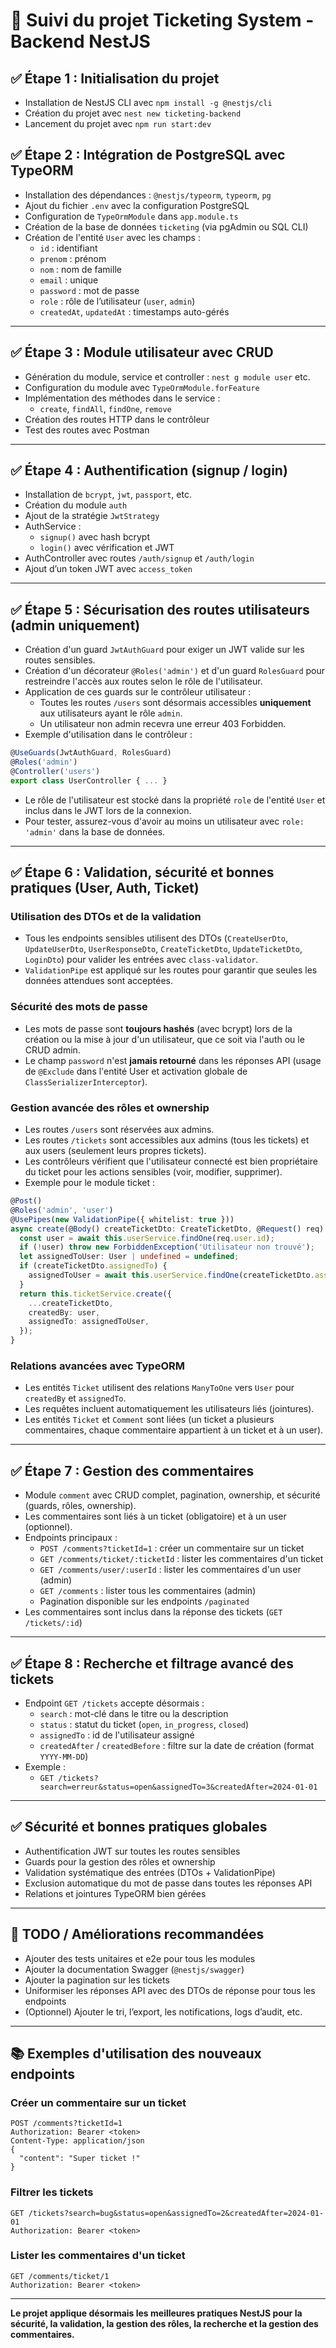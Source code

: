 # 🧾 Suivi du projet Ticketing System - Backend NestJS

## ✅ Étape 1 : Initialisation du projet

- Installation de NestJS CLI avec `npm install -g @nestjs/cli`
- Création du projet avec `nest new ticketing-backend`
- Lancement du projet avec `npm run start:dev`

## ✅ Étape 2 : Intégration de PostgreSQL avec TypeORM

- Installation des dépendances : `@nestjs/typeorm`, `typeorm`, `pg`
- Ajout du fichier `.env` avec la configuration PostgreSQL
- Configuration de `TypeOrmModule` dans `app.module.ts`
- Création de la base de données `ticketing` (via pgAdmin ou SQL CLI)
- Création de l'entité `User` avec les champs :
  - `id` : identifiant
  - `prenom` : prénom
  - `nom` : nom de famille
  - `email` : unique
  - `password` : mot de passe
  - `role` : rôle de l’utilisateur (`user`, `admin`)
  - `createdAt`, `updatedAt` : timestamps auto-gérés

---

## ✅ Étape 3 : Module utilisateur avec CRUD

- Génération du module, service et controller : `nest g module user` etc.
- Configuration du module avec `TypeOrmModule.forFeature`
- Implémentation des méthodes dans le service :
  - `create`, `findAll`, `findOne`, `remove`
- Création des routes HTTP dans le contrôleur
- Test des routes avec Postman

---

## ✅ Étape 4 : Authentification (signup / login)

- Installation de `bcrypt`, `jwt`, `passport`, etc.
- Création du module `auth`
- Ajout de la stratégie `JwtStrategy`
- AuthService :
  - `signup()` avec hash bcrypt
  - `login()` avec vérification et JWT
- AuthController avec routes `/auth/signup` et `/auth/login`
- Ajout d’un token JWT avec `access_token`

---

## ✅ Étape 5 : Sécurisation des routes utilisateurs (admin uniquement)

- Création d'un guard `JwtAuthGuard` pour exiger un JWT valide sur les routes sensibles.
- Création d'un décorateur `@Roles('admin')` et d'un guard `RolesGuard` pour restreindre l'accès aux routes selon le rôle de l'utilisateur.
- Application de ces guards sur le contrôleur utilisateur :
  - Toutes les routes `/users` sont désormais accessibles **uniquement** aux utilisateurs ayant le rôle `admin`.
  - Un utilisateur non admin recevra une erreur 403 Forbidden.
- Exemple d'utilisation dans le contrôleur :

```ts
@UseGuards(JwtAuthGuard, RolesGuard)
@Roles('admin')
@Controller('users')
export class UserController { ... }
```

- Le rôle de l'utilisateur est stocké dans la propriété `role` de l'entité `User` et inclus dans le JWT lors de la connexion.
- Pour tester, assurez-vous d'avoir au moins un utilisateur avec `role: 'admin'` dans la base de données.

---

## ✅ Étape 6 : Validation, sécurité et bonnes pratiques (User, Auth, Ticket)

### Utilisation des DTOs et de la validation
- Tous les endpoints sensibles utilisent des DTOs (`CreateUserDto`, `UpdateUserDto`, `UserResponseDto`, `CreateTicketDto`, `UpdateTicketDto`, `LoginDto`) pour valider les entrées avec `class-validator`.
- `ValidationPipe` est appliqué sur les routes pour garantir que seules les données attendues sont acceptées.

### Sécurité des mots de passe
- Les mots de passe sont **toujours hashés** (avec bcrypt) lors de la création ou la mise à jour d'un utilisateur, que ce soit via l'auth ou le CRUD admin.
- Le champ `password` n'est **jamais retourné** dans les réponses API (usage de `@Exclude` dans l'entité User et activation globale de `ClassSerializerInterceptor`).

### Gestion avancée des rôles et ownership
- Les routes `/users` sont réservées aux admins.
- Les routes `/tickets` sont accessibles aux admins (tous les tickets) et aux users (seulement leurs propres tickets).
- Les contrôleurs vérifient que l'utilisateur connecté est bien propriétaire du ticket pour les actions sensibles (voir, modifier, supprimer).
- Exemple pour le module ticket :

```ts
@Post()
@Roles('admin', 'user')
@UsePipes(new ValidationPipe({ whitelist: true }))
async create(@Body() createTicketDto: CreateTicketDto, @Request() req) {
  const user = await this.userService.findOne(req.user.id);
  if (!user) throw new ForbiddenException('Utilisateur non trouvé');
  let assignedToUser: User | undefined = undefined;
  if (createTicketDto.assignedTo) {
    assignedToUser = await this.userService.findOne(createTicketDto.assignedTo) || undefined;
  }
  return this.ticketService.create({
    ...createTicketDto,
    createdBy: user,
    assignedTo: assignedToUser,
  });
}
```

### Relations avancées avec TypeORM
- Les entités `Ticket` utilisent des relations `ManyToOne` vers `User` pour `createdBy` et `assignedTo`.
- Les requêtes incluent automatiquement les utilisateurs liés (jointures).
- Les entités `Ticket` et `Comment` sont liées (un ticket a plusieurs commentaires, chaque commentaire appartient à un ticket et à un user).

---

## ✅ Étape 7 : Gestion des commentaires

- Module `comment` avec CRUD complet, pagination, ownership, et sécurité (guards, rôles, ownership).
- Les commentaires sont liés à un ticket (obligatoire) et à un user (optionnel).
- Endpoints principaux :
  - `POST /comments?ticketId=1` : créer un commentaire sur un ticket
  - `GET /comments/ticket/:ticketId` : lister les commentaires d'un ticket
  - `GET /comments/user/:userId` : lister les commentaires d'un user (admin)
  - `GET /comments` : lister tous les commentaires (admin)
  - Pagination disponible sur les endpoints `/paginated`
- Les commentaires sont inclus dans la réponse des tickets (`GET /tickets/:id`)

---

## ✅ Étape 8 : Recherche et filtrage avancé des tickets

- Endpoint `GET /tickets` accepte désormais :
  - `search` : mot-clé dans le titre ou la description
  - `status` : statut du ticket (`open`, `in_progress`, `closed`)
  - `assignedTo` : id de l'utilisateur assigné
  - `createdAfter` / `createdBefore` : filtre sur la date de création (format `YYYY-MM-DD`)
- Exemple :
  - `GET /tickets?search=erreur&status=open&assignedTo=3&createdAfter=2024-01-01`

---

## ✅ Sécurité et bonnes pratiques globales

- Authentification JWT sur toutes les routes sensibles
- Guards pour la gestion des rôles et ownership
- Validation systématique des entrées (DTOs + ValidationPipe)
- Exclusion automatique du mot de passe dans toutes les réponses API
- Relations et jointures TypeORM bien gérées

---

## 🚩 TODO / Améliorations recommandées

- Ajouter des tests unitaires et e2e pour tous les modules
- Ajouter la documentation Swagger (`@nestjs/swagger`)
- Ajouter la pagination sur les tickets
- Uniformiser les réponses API avec des DTOs de réponse pour tous les endpoints
- (Optionnel) Ajouter le tri, l’export, les notifications, logs d’audit, etc.

---

## 📚 Exemples d'utilisation des nouveaux endpoints

### Créer un commentaire sur un ticket
```http
POST /comments?ticketId=1
Authorization: Bearer <token>
Content-Type: application/json
{
  "content": "Super ticket !"
}
```

### Filtrer les tickets
```http
GET /tickets?search=bug&status=open&assignedTo=2&createdAfter=2024-01-01
Authorization: Bearer <token>
```

### Lister les commentaires d'un ticket
```http
GET /comments/ticket/1
Authorization: Bearer <token>
```

---

**Le projet applique désormais les meilleures pratiques NestJS pour la sécurité, la validation, la gestion des rôles, la recherche et la gestion des commentaires.**

